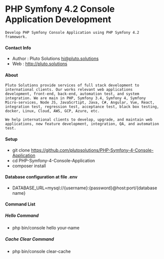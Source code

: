 # PHP Symfony 4.2 Console Application Development
`Develop PHP Symfony Console Application using PHP Symfony 4.2 framework.`

#### Contact Info
* Author : Pluto Solutions <hi@pluto.solutions>
* Web : http://pluto.solutions

#### About
`Pluto Solutions provide services of full stack development to international clients. Our works relevant web applications development, front-end, back-end, automation test, and system integration. We are main in PHP, Symfony 3.4, Symfony 4, Symfony Micro-services, Node JS, JavaScrtipt, Java, C#, Angular, Vue, React, integration test, regression test, acceptance test, black box testing, docker, Linux, Cloud, AWS, GCP, Azure, etc.`
 
`We help international clients to develop, upgrade, and maintain web applications, new feature development, integration, QA, and automation test.`

#### Setup
* git clone https://github.com/plutosolutions/PHP-Symfony-4-Console-Application
* cd PHP-Symfony-4-Console-Application
* composer install

#### Database configuration at file .env
* DATABASE_URL=mysql://{username}:{password}@host:port/{database name}

#### Command List
##### Hello Command
* php bin/console hello your-name

##### Cache Clear Command
* php bin/console clear-cache
